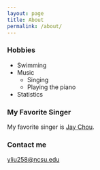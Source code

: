 ```yaml
---
layout: page
title: About
permalink: /about/
---
```


### Hobbies

  *  Swimming  
  *  Music  
      +  Singing  
      +  Playing the piano  
  *  Statistics  

### My Favorite Singer

My favorite singer is [Jay Chou](https://en.wikipedia.org/wiki/Jay_Chou).

### Contact me

[yliu258@ncsu.edu](mailto:yliu258@ncsu.edu)

